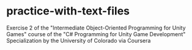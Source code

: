 # practice-with-text-files
Exercise 2 of the "Intermediate Object-Oriented Programming for Unity Games" course of the "C# Programming for Unity Game Development" Specialization by the University of Colorado via Coursera
